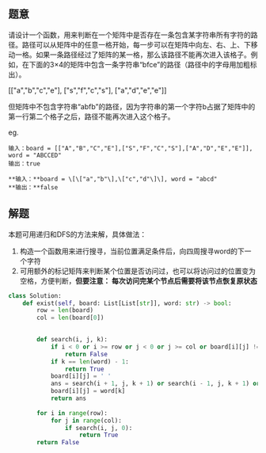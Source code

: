 ## 题意

请设计一个函数，用来判断在一个矩阵中是否存在一条包含某字符串所有字符的路径。路径可以从矩阵中的任意一格开始，每一步可以在矩阵中向左、右、上、下移动一格。如果一条路径经过了矩阵的某一格，那么该路径不能再次进入该格子。例如，在下面的3×4的矩阵中包含一条字符串“bfce”的路径（路径中的字母用加粗标出）。

[["a","b","c","e"],
["s","f","c","s"],
["a","d","e","e"]]

但矩阵中不包含字符串“abfb”的路径，因为字符串的第一个字符b占据了矩阵中的第一行第二个格子之后，路径不能再次进入这个格子。

eg.

	输入：board = [["A","B","C","E"],["S","F","C","S"],["A","D","E","E"]], word = "ABCCED"
	输出：true
	
	**输入：**board = \[\["a","b"\],\["c","d"\]\], word = "abcd"
	**输出：**false
	
## 解题

本题可用递归和DFS的方法来解，具体做法：

1. 构造一个函数用来进行搜寻，当前位置满足条件后，向四周搜寻word的下一个字符
2. 可用额外的标记矩阵来判断某个位置是否访问过，也可以将访问过的位置变为空格，方便判断，**但要注意： 每次访问完某个节点后需要将该节点恢复原状态**

```python
class Solution:
    def exist(self, board: List[List[str]], word: str) -> bool:
        row = len(board)
        col = len(board[0])

    
        def search(i, j, k):
            if i < 0 or i >= row or j < 0 or j >= col or board[i][j] != word[k]:
                return False
            if k == len(word) - 1:
                return True
            board[i][j] = ' '
            ans = search(i + 1, j, k + 1) or search(i - 1, j, k + 1) or search(i, j + 1, k + 1) or search(i, j - 1, k + 1)
            board[i][j] = word[k]
            return ans
        
        for i in range(row):
            for j in range(col):
                if search(i, j, 0):
                    return True
        return False
```